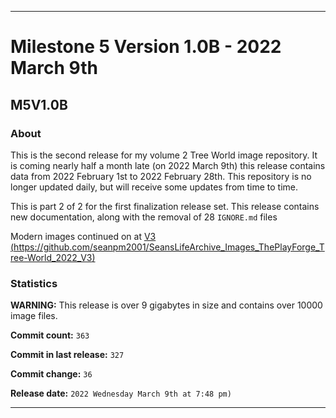 ***

# Milestone 5 Version 1.0B - 2022 March 9th

## M5V1.0B

### About

This is the second release for my volume 2 Tree World image repository. It is coming nearly half a month late (on 2022 March 9th) this release contains data from 2022 February 1st to 2022 February 28th. This repository is no longer updated daily, but will receive some updates from time to time.

This is part 2 of 2 for the first finalization release set. This release contains new documentation, along with the removal of 28 `IGNORE.md` files

Modern images continued on at [V3 (https://github.com/seanpm2001/SeansLifeArchive_Images_ThePlayForge_Tree-World_2022_V3)](https://github.com/seanpm2001/SeansLifeArchive_Images_ThePlayForge_Tree-World_2022_V3)

### Statistics

**WARNING:** This release is over 9 gigabytes in size and contains over 10000 image files.

**Commit count:** `363`

**Commit in last release:** `327`

**Commit change:** `36`

**Release date:** `2022 Wednesday March 9th at 7:48 pm)`

***
